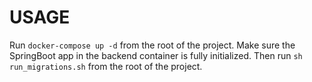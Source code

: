 # USAGE
Run `docker-compose up -d` from the root of the project.
Make sure the SpringBoot app in the backend container is fully initialized.
Then run `sh run_migrations.sh` from the root of the project.